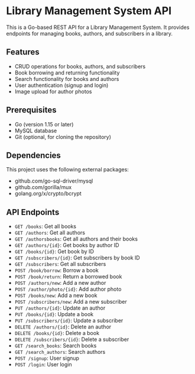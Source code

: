 # Library Management System API

This is a Go-based REST API for a Library Management System. It provides endpoints for managing books, authors, and subscribers in a library.

## Features

- CRUD operations for books, authors, and subscribers
- Book borrowing and returning functionality
- Search functionality for books and authors
- User authentication (signup and login)
- Image upload for author photos


## Prerequisites

- Go (version 1.15 or later)
- MySQL database
- Git (optional, for cloning the repository)

## Dependencies

This project uses the following external packages:

- github.com/go-sql-driver/mysql
- github.com/gorilla/mux
- golang.org/x/crypto/bcrypt


## API Endpoints

- `GET /books`: Get all books
- `GET /authors`: Get all authors
- `GET /authorsbooks`: Get all authors and their books
- `GET /authors/{id}`: Get books by author ID
- `GET /books/{id}`: Get book by ID
- `GET /subscribers/{id}`: Get subscribers by book ID
- `GET /subscribers`: Get all subscribers
- `POST /book/borrow`: Borrow a book
- `POST /book/return`: Return a borrowed book
- `POST /authors/new`: Add a new author
- `POST /author/photo/{id}`: Add author photo
- `POST /books/new`: Add a new book
- `POST /subscribers/new`: Add a new subscriber
- `PUT /authors/{id}`: Update an author
- `PUT /books/{id}`: Update a book
- `PUT /subscribers/{id}`: Update a subscriber
- `DELETE /authors/{id}`: Delete an author
- `DELETE /books/{id}`: Delete a book
- `DELETE /subscribers/{id}`: Delete a subscriber
- `GET /search_books`: Search books
- `GET /search_authors`: Search authors
- `POST /signup`: User signup
- `POST /login`: User login

